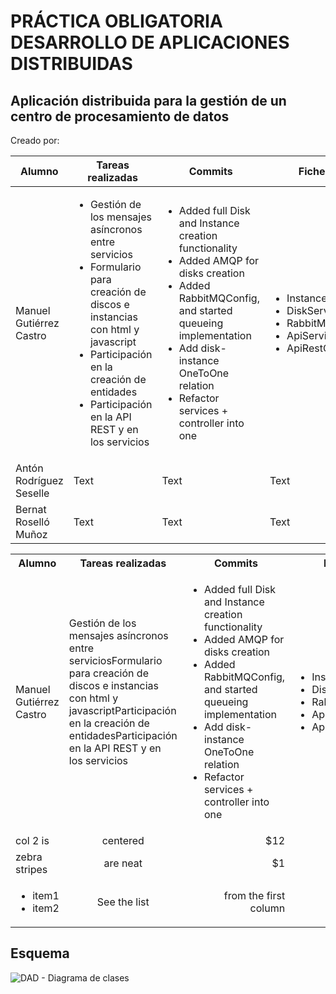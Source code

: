 # PRÁCTICA OBLIGATORIA DESARROLLO DE APLICACIONES DISTRIBUIDAS
## Aplicación distribuida para la gestión de un centro de procesamiento de datos
Creado por:

| Alumno | Tareas realizadas | Commits | Ficheros |
| ----------- | ----------- | ----------- | ----------- |
| Manuel Gutiérrez Castro | <ul><li>Gestión de los mensajes asíncronos entre servicios</li><li>Formulario para creación de discos e instancias con html y javascript</li><li>Participación en la creación de entidades</li><li>Participación en la API REST y en los servicios</li></ul> | <ul><li>Added full Disk and Instance creation functionality</li><li>Added AMQP for disks creation</li><li>Added RabbitMQConfig, and started queueing implementation</li><li>Add disk-instance OneToOne relation</li><li>Refactor services + controller into one</li></ul> | <ul><li>InstanceService</li><li>DiskService</li><li>RabbitMQConfig</li><li>ApiService</li><li>ApiRestController</li></ul> |
| Antón Rodríguez Seselle | Text | Text | Text |
| Bernat Roselló Muñoz | Text | Text | Text |

<table>
  <tbody>
    <tr>
      <th align="center">Alumno</th>
      <th align="center">Tareas realizadas</th>
      <th align="center">Commits</th>
      <th align="center">Ficheros</th>
    </tr>
    <tr>
      <td align="left">Manuel Gutiérrez Castro</td>
      <td align="left">
        <table>
          <tbody>
            <tr>Gestión de los mensajes asíncronos entre servicios</tr>
            <tr>Formulario para creación de discos e instancias con html y javascript</tr>
            <tr>Participación en la creación de entidades</tr>
            <tr>Participación en la API REST y en los servicios</tr>
          </tbody>
        </table>
      </td>
      <td align="left">
        <ul>
          <li>Added full Disk and Instance creation functionality</li>
          <li>Added AMQP for disks creation</li>
          <li>Added RabbitMQConfig, and started queueing implementation</li>
          <li>Add disk-instance OneToOne relation</li>
          <li>Refactor services + controller into one</li>
        </ul>
      </td>
      <td align="left">
        <ul>
          <li>InstanceService</li>
          <li>DiskService</li>
          <li>RabbitMQConfig</li>
          <li>ApiService</li>
          <li>ApiRestController</li>
        </ul>
      </td>
    </tr>
    <tr>
      <td>col 2 is</td>
      <td align="center">centered</td>
      <td align="right">$12</td>
    </tr>
    <tr>
      <td>zebra stripes</td>
      <td align="center">are neat</td>
      <td align="right">$1</td>
    </tr>
    <tr>
      <td>
        <ul>
          <li>item1</li>
          <li>item2</li>
        </ul>
      </td>
      <td align="center">See the list</td>
      <td align="right">from the first column</td>
    </tr>
  </tbody>
</table>

## Esquema
![DAD - Diagrama de clases](https://github.com/user-attachments/assets/83a83b99-838c-41a8-8f55-94c74e873251)
